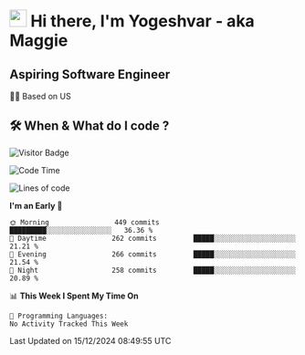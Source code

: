 <h1><img src="https://emojis.slackmojis.com/emojis/images/1531849430/4246/blob-sunglasses.gif?1531849430" width="30"/> Hi there, I'm Yogeshvar - aka Maggie</h1>

## Aspiring Software Engineer
🏂🏻  Based on US 

## 🛠 When & What do I code ?  

![Visitor Badge](https://visitor-badge.feriirawann.repl.co?username=yogeshvar&repo=yogeshvar&label=Visitors&style=plastic&color=%23457BFF&contentType=svg)

<!--START_SECTION:waka-->
![Code Time](http://img.shields.io/badge/Code%20Time-2%2C919%20hrs%2051%20mins-blue)

![Lines of code](https://img.shields.io/badge/From%20Hello%20World%20I%27ve%20Written-4.1%20million%20lines%20of%20code-blue)

**I'm an Early 🐤** 

```text
🌞 Morning                449 commits         █████████░░░░░░░░░░░░░░░░   36.36 % 
🌆 Daytime                262 commits         █████░░░░░░░░░░░░░░░░░░░░   21.21 % 
🌃 Evening                266 commits         █████░░░░░░░░░░░░░░░░░░░░   21.54 % 
🌙 Night                  258 commits         █████░░░░░░░░░░░░░░░░░░░░   20.89 % 
```


📊 **This Week I Spent My Time On** 

```text
💬 Programming Languages: 
No Activity Tracked This Week
```


 Last Updated on 15/12/2024 08:49:55 UTC
<!--END_SECTION:waka-->
